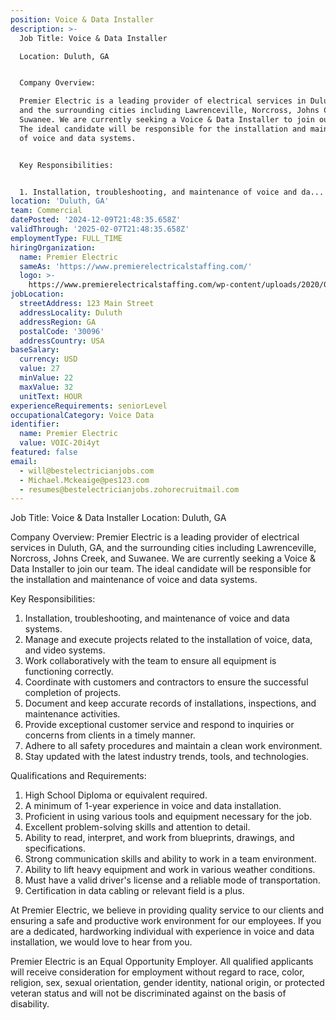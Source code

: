 ```yaml
---
position: Voice & Data Installer
description: >-
  Job Title: Voice & Data Installer

  Location: Duluth, GA


  Company Overview:

  Premier Electric is a leading provider of electrical services in Duluth, GA,
  and the surrounding cities including Lawrenceville, Norcross, Johns Creek, and
  Suwanee. We are currently seeking a Voice & Data Installer to join our team.
  The ideal candidate will be responsible for the installation and maintenance
  of voice and data systems.


  Key Responsibilities:


  1. Installation, troubleshooting, and maintenance of voice and da...
location: 'Duluth, GA'
team: Commercial
datePosted: '2024-12-09T21:48:35.658Z'
validThrough: '2025-02-07T21:48:35.658Z'
employmentType: FULL_TIME
hiringOrganization:
  name: Premier Electric
  sameAs: 'https://www.premierelectricalstaffing.com/'
  logo: >-
    https://www.premierelectricalstaffing.com/wp-content/uploads/2020/05/Premier-Electrical-Staffing-logo.png
jobLocation:
  streetAddress: 123 Main Street
  addressLocality: Duluth
  addressRegion: GA
  postalCode: '30096'
  addressCountry: USA
baseSalary:
  currency: USD
  value: 27
  minValue: 22
  maxValue: 32
  unitText: HOUR
experienceRequirements: seniorLevel
occupationalCategory: Voice Data
identifier:
  name: Premier Electric
  value: VOIC-20i4yt
featured: false
email:
  - will@bestelectricianjobs.com
  - Michael.Mckeaige@pes123.com
  - resumes@bestelectricianjobs.zohorecruitmail.com
---
```




Job Title: Voice & Data Installer
Location: Duluth, GA

Company Overview:
Premier Electric is a leading provider of electrical services in Duluth, GA, and the surrounding cities including Lawrenceville, Norcross, Johns Creek, and Suwanee. We are currently seeking a Voice & Data Installer to join our team. The ideal candidate will be responsible for the installation and maintenance of voice and data systems.

Key Responsibilities:

1. Installation, troubleshooting, and maintenance of voice and data systems.
2. Manage and execute projects related to the installation of voice, data, and video systems.
3. Work collaboratively with the team to ensure all equipment is functioning correctly.
4. Coordinate with customers and contractors to ensure the successful completion of projects.
5. Document and keep accurate records of installations, inspections, and maintenance activities.
6. Provide exceptional customer service and respond to inquiries or concerns from clients in a timely manner.
7. Adhere to all safety procedures and maintain a clean work environment.
8. Stay updated with the latest industry trends, tools, and technologies.

Qualifications and Requirements:

1. High School Diploma or equivalent required.
2. A minimum of 1-year experience in voice and data installation.
3. Proficient in using various tools and equipment necessary for the job.
4. Excellent problem-solving skills and attention to detail.
5. Ability to read, interpret, and work from blueprints, drawings, and specifications.
6. Strong communication skills and ability to work in a team environment.
7. Ability to lift heavy equipment and work in various weather conditions.
8. Must have a valid driver's license and a reliable mode of transportation.
9. Certification in data cabling or relevant field is a plus.

At Premier Electric, we believe in providing quality service to our clients and ensuring a safe and productive work environment for our employees. If you are a dedicated, hardworking individual with experience in voice and data installation, we would love to hear from you.

Premier Electric is an Equal Opportunity Employer. All qualified applicants will receive consideration for employment without regard to race, color, religion, sex, sexual orientation, gender identity, national origin, or protected veteran status and will not be discriminated against on the basis of disability.